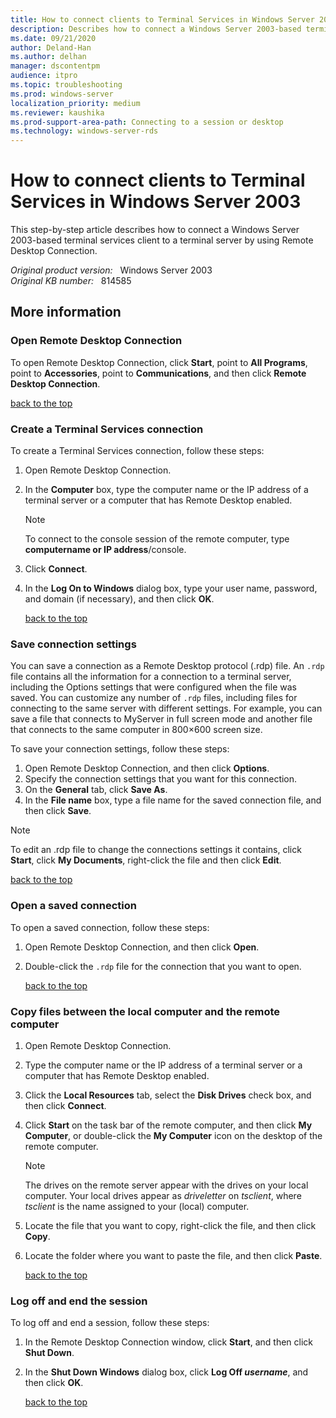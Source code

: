 ```yaml
---
title: How to connect clients to Terminal Services in Windows Server 2003
description: Describes how to connect a Windows Server 2003-based terminal services client to a terminal server by using Remote Desktop Connection.
ms.date: 09/21/2020
author: Deland-Han
ms.author: delhan
manager: dscontentpm
audience: itpro
ms.topic: troubleshooting
ms.prod: windows-server
localization_priority: medium
ms.reviewer: kaushika
ms.prod-support-area-path: Connecting to a session or desktop
ms.technology: windows-server-rds
---
```

# How to connect clients to Terminal Services in Windows Server 2003

This step-by-step article describes how to connect a Windows Server 2003-based terminal services client to a terminal server by using Remote Desktop Connection.

_Original product version:_ &nbsp; Windows Server 2003  
_Original KB number:_ &nbsp; 814585

## More information

### Open Remote Desktop Connection

To open Remote Desktop Connection, click **Start**, point to **All Programs**, point to **Accessories**, point to **Communications**, and then click **Remote Desktop Connection**.

[back to the top](#more-information)  

### Create a Terminal Services connection

To create a Terminal Services connection, follow these steps:

1. Open Remote Desktop Connection.
2. In the **Computer** box, type the computer name or the IP address of a terminal server or a computer that has Remote Desktop enabled.
    > [!NOTE]
    > To connect to the console session of the remote computer, type **computername or IP address**/console.
3. Click **Connect**.
4. In the **Log On to Windows** dialog box, type your user name, password, and domain (if necessary), and then click **OK**.  

    [back to the top](#more-information)  

### Save connection settings

You can save a connection as a Remote Desktop protocol (.rdp) file. An `.rdp` file contains all the information for a connection to a terminal server, including the Options settings that were configured when the file was saved. You can customize any number of `.rdp` files, including files for connecting to the same server with different settings. For example, you can save a file that connects to MyServer in full screen mode and another file that connects to the same computer in 800×600 screen size.

To save your connection settings, follow these steps:

1. Open Remote Desktop Connection, and then click **Options**.
2. Specify the connection settings that you want for this connection.
3. On the **General** tab, click **Save As**.
4. In the **File name** box, type a file name for the saved connection file, and then click **Save**.

> [!NOTE]
> To edit an .rdp file to change the connections settings it contains, click **Start**, click **My Documents**, right-click the file and then click **Edit**.

[back to the top](#more-information)  

### Open a saved connection

To open a saved connection, follow these steps:

1. Open Remote Desktop Connection, and then click **Open**.
2. Double-click the `.rdp` file for the connection that you want to open.  

    [back to the top](#more-information)  

### Copy files between the local computer and the remote computer

1. Open Remote Desktop Connection.
2. Type the computer name or the IP address of a terminal server or a computer that has Remote Desktop enabled.
3. Click the **Local Resources** tab, select the **Disk Drives** check box, and then click **Connect**.
4. Click **Start** on the task bar of the remote computer, and then click **My Computer**, or double-click the **My Computer** icon on the desktop of the remote computer.

    > [!NOTE]
    > The drives on the remote server appear with the drives on your local computer. Your local drives appear as *driveletter* on *tsclient*, where *tsclient* is the name assigned to your (local) computer.
5. Locate the file that you want to copy, right-click the file, and then click **Copy**.
6. Locate the folder where you want to paste the file, and then click **Paste**.

    [back to the top](#more-information)  

### Log off and end the session

To log off and end a session, follow these steps:

1. In the Remote Desktop Connection window, click **Start**, and then click **Shut Down**.
2. In the **Shut Down Windows** dialog box, click **Log Off *username***, and then click **OK**.

    [back to the top](#more-information)  
